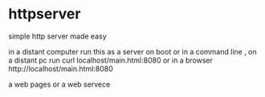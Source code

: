 # httpserver
simple http server made easy

in a distant computer run this as a server
on boot or in a command line , on a distant
pc run curl localhost/main.html:8080 or in
a browser http://localhost/main.html:8080

a web pages or a web servece
